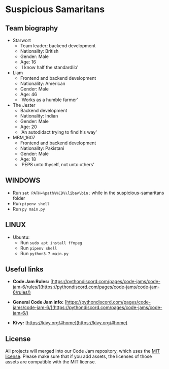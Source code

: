 # Suspicious Samaritans

## Team biography

- Starwort
  - Team leader; backend development
  - Nationality: British
  - Gender: Male
  - Age: 16
  - 'I know half the standardlib'
- Liam
  - Frontend and backend development
  - Nationality: American
  - Gender: Male
  - Age: 46
  - 'Works as a humble farmer'
- The Jester
  - Backend development
  - Nationality: Indian
  - Gender: Male
  - Age: 20
  - 'An autodidact trying to find his way'
- MBM_1607
  - Frontend and backend development
  - Nationality: Pakistani
  - Gender: Male
  - Age: 18
  - 'PEP8 unto thyself, not unto others'

## WINDOWS

- Run `set PATH=%path%%CD%\libav\bin;` while in the suspicious-samaritans folder
- Run `pipenv shell`
- Run `py main.py`

## LINUX

- Ubuntu:
  - Run `sudo apt install ffmpeg`
  - Run `pipenv shell`
  - Run `python3.7 main.py`

## Useful links

- **Code Jam Rules:** [https://pythondiscord.com/pages/code-jams/code-jam-6/rules/](https://pythondiscord.com/pages/code-jams/code-jam-6/rules/)

- **General Code Jam info:** [https://pythondiscord.com/pages/code-jams/code-jam-6/](https://pythondiscord.com/pages/code-jams/code-jam-6/)

- **Kivy:** [https://kivy.org/#home](https://kivy.org/#home)

## License

All projects will merged into our Code Jam repository, which uses the [MIT license](../LICENSE). Please make sure that if you add assets, the licenses of those assets are compatible with the MIT license.
